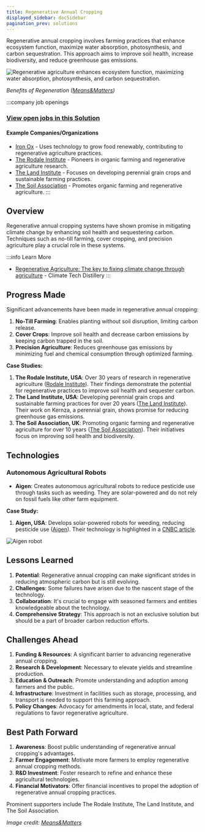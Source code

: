```yaml
---
title: Regenerative Annual Cropping
displayed_sidebar: docSidebar
pagination_prev: solutions
---
```


Regenerative annual cropping involves farming practices that enhance ecosystem function, maximize water absorption, photosynthesis, and carbon sequestration. This approach aims to improve soil health, increase biodiversity, and reduce greenhouse gas emissions.

![Regenerative agriculture enhances ecosystem function, maximizing water absorption, photosynthesis, and carbon sequestration.](/../static/img/regenerative-annual-cropping.jpg)

*Benefits of Regeneration ([Means&Matters](https://meansandmatters.bankofthewest.com/article/financial-perspectives/industries/how-regenerative-agriculture-tackles-climate-change-from-the-ground-up/))*

:::company job openings
### [View open jobs in this Solution](https://climatebase.org/jobs?l=&q=&drawdown_solutions=Regenerative+Annual+Cropping)
#### Example Companies/Organizations
- [Iron Ox](https://www.ironox.com) - Uses technology to grow food renewably, contributing to regenerative agriculture practices.
- [The Rodale Institute](https://rodaleinstitute.org) - Pioneers in organic farming and regenerative agriculture research.
- [The Land Institute](https://landinstitute.org) - Focuses on developing perennial grain crops and sustainable farming practices.
- [The Soil Association](https://www.soilassociation.org) - Promotes organic farming and regenerative agriculture.
:::

## Overview

Regenerative annual cropping systems have shown promise in mitigating climate change by enhancing soil health and sequestering carbon. Techniques such as no-till farming, cover cropping, and precision agriculture play a crucial role in these systems.

:::info Learn More
- [Regenerative Agriculture: The key to fixing climate change through agriculture](https://www.climatetechdistillery.com/p/28-regenerative-agriculture) - Climate Tech Distillery
:::

## Progress Made

Significant advancements have been made in regenerative annual cropping:

1. **No-Till Farming**: Enables planting without soil disruption, limiting carbon release.
2. **Cover Crops**: Improve soil health and decrease carbon emissions by keeping carbon trapped in the soil.
3. **Precision Agriculture**: Reduces greenhouse gas emissions by minimizing fuel and chemical consumption through optimized farming.

**Case Studies:**
1. **The Rodale Institute, USA**: Over 30 years of research in regenerative agriculture ([Rodale Institute](https://rodaleinstitute.org)). Their findings demonstrate the potential for regenerative practices to improve soil health and sequester carbon.
2. **The Land Institute, USA**: Developing perennial grain crops and sustainable farming practices for over 20 years ([The Land Institute](https://landinstitute.org)). Their work on Kernza, a perennial grain, shows promise for reducing greenhouse gas emissions.
3. **The Soil Association, UK**: Promoting organic farming and regenerative agriculture for over 10 years ([The Soil Association](https://www.soilassociation.org)). Their initiatives focus on improving soil health and biodiversity.

## Technologies

### Autonomous Agricultural Robots
- **Aigen**: Creates autonomous agricultural robots to reduce pesticide use through tasks such as weeding. They are solar-powered and do not rely on fossil fuels like other farm equipment.

**Case Study:**
1. **Aigen, USA**: Develops solar-powered robots for weeding, reducing pesticide use ([Aigen](https://aigen.io)). Their technology is highlighted in a [CNBC article](https://www.cnbc.com/2023/06/30/ex-tesla-engineer-builds-aigen-robots-to-get-weeds-without-pesticides.html).

![Aigen robot](/../static/img/aigen-robotics.png "Aigen robot")

## Lessons Learned

1. **Potential**: Regenerative annual cropping can make significant strides in reducing atmospheric carbon but is still evolving.
2. **Challenges**: Some failures have arisen due to the nascent stage of the technology.
3. **Collaboration**: It's crucial to engage with seasoned farmers and entities knowledgeable about the technology.
4. **Comprehensive Strategy**: This approach is not an exclusive solution but should be a part of broader carbon reduction efforts.

## Challenges Ahead

1. **Funding & Resources**: A significant barrier to advancing regenerative annual cropping.
2. **Research & Development**: Necessary to elevate yields and streamline production.
3. **Education & Outreach**: Promote understanding and adoption among farmers and the public.
4. **Infrastructure**: Investment in facilities such as storage, processing, and transport is needed to support this farming approach.
5. **Policy Changes**: Advocacy for amendments in local, state, and federal regulations to favor regenerative agriculture.

## Best Path Forward

1. **Awareness**: Boost public understanding of regenerative annual cropping's advantages.
2. **Farmer Engagement**: Motivate more farmers to employ regenerative annual cropping methods.
3. **R&D Investment**: Foster research to refine and enhance these agricultural technologies.
4. **Financial Motivators**: Offer financial incentives to propel the adoption of regenerative annual cropping practices.

Prominent supporters include The Rodale Institute, The Land Institute, and The Soil Association.

*Image credit: [Means&Matters](https://meansandmatters.bankofthewest.com/article/financial-perspectives/industries/how-regenerative-agriculture-tackles-climate-change-from-the-ground-up/)*
